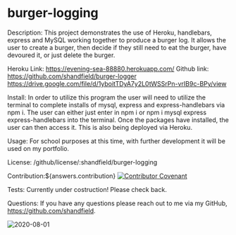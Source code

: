 # burger-logging

Description: This project demonstrates the use of Heroku, handlebars, express and MySQL working together to produce a burger log. It allows the user to create a burger, then decide if they still need to eat the burger, have devoured it, or just delete the burger.

Heroku Link:  https://evening-sea-88880.herokuapp.com/
Github link: https://github.com/shandfield/burger-logger
https://drive.google.com/file/d/1yboitTDyA7y2L0tWSSrPn-vrIB9c-BPy/view

Install: In order to utilize this program the user will need to utilize the terminal to complete installs of mysql, express and express-handlebars via npm i. The user can either just enter in npm i or npm i mysql express express-handlebars into the terminal. Once the packages have installed, the user can then access it. This is also being deployed via Heroku.

Usage: For school purposes at this time, with further development it will be used on my portfolio.

License: /github/license/:shandfield/burger-logging

Contribution:${answers.contribution} 
[![Contributor Covenant](https://img.shields.io/badge/Contributor%20Covenant-v2.0%20adopted-ff69b4.svg)](code_of_conduct.md)

Tests: Currently under costruction! Please check back.

Questions: If you have any questions please reach out to me via my GitHub, https://github.com/shandfield.

![2020-08-01](https://user-images.githubusercontent.com/63683598/89113228-8c416680-d42b-11ea-8a0d-9351b8b08d15.png)
